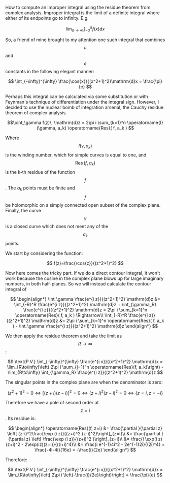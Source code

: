 How to compute an improper integral using the residue theorem from complex analysis. Improper integral is the limit of a definite integral where either of its endpoints go to infinity. E.g.

$$
\lim_{a\to\infty} \int_{-a}^a f(x) \mathrm{d}x
$$

So, a friend of mine brought to my attention one such integral that combines $$\pi$$ and $$e$$ constants in the following elegant manner:

$$
\int_{-\infty}^{\infty} \frac{\cos{x}}{(x^2+1)^2}\mathrm{d}x = \frac{\pi}{e}
$$

Perhaps this integral can be calculated via some substitution or with Feynman's technique of differentiation under the integral sign. However, I decided to use the nuclear bomb of integration arsenal, the Cauchy residue theorem of complex analysis.


$$\oint_\gamma f(z)\, \mathrm{d}z = 2\pi i \sum_{k=1}^n \operatorname{I}(\gamma, a_k) \operatorname{Res}( f, a_k )
$$

Where $$I(\gamma, a_k)$$ is the winding number, which for simple curves is equal to one, and $$\operatorname{Res}(f,a_k)$$ is the k-th residue of the function $$f$$. The $a_k$ points must be finite and $$f$$ be holomorphic on a simply connected open subset of the complex plane. Finally, the curve $$\gamma$$ is a closed curve which does not meet any of the $$a_k$$ points.

We start by considering the function:

$$
f(z)=\frac{\cos{z}}{(z^2+1)^2}
$$

Now here comes the tricky part. If we do a direct contour integral, it won't work
because the cosine in the complex plane blows up for large imaginary numbers, in both half-planes. So we will instead calculate the contour integral of

$$
\begin{align*}
\int_\gamma \frac{e^{i z}}{(z^2+1)^2} \mathrm{d}z &= 
\int_{-R}^R \frac{e^{i z}}{(z^2+1)^2} \mathrm{d}z +
\int_{\gamma_R} \frac{e^{i z}}{(z^2+1)^2} \mathrm{d}z =
2\pi i \sum_{k=1}^n  \operatorname{Res}( f, a_k ) \Rightarrow\\
\int_{-R}^R \frac{e^{i z}}{(z^2+1)^2} \mathrm{d}z &=
2\pi i \sum_{k=1}^n  \operatorname{Res}( f, a_k ) -
\int_\gamma \frac{e^{i z}}{(z^2+1)^2} \mathrm{d}z
\end{align*}
$$

We then apply the residue theorem and take the limit as $$R\to\infty$$:

$$
\text{P.V.} \int_{-\infty}^{\infty} \frac{e^{i x}}{(x^2+1)^2} \mathrm{d}x =
\lim_{R\to\infty}\left( 2\pi i \sum_{j=1}^n \operatorname{Res}(f, a_k)\right) -
\lim_{R\to\infty} \int_{\gamma_R} \frac{e^{i z}}{(z^2+1)^2} \mathrm{d}z
$$

The singular points in the complex plane are when the denominator is zero:

$$
(z^2+1)^2 =0 \Leftrightarrow \left[(z+i)(z-i)\right]^2=0 \Leftrightarrow (z+i)^2 (z-i)^2 = 0 \Leftrightarrow
\left\{z=i,z=-i\right\}
$$

Therefore we have a pole of second order at $$z = i$$. Its residue is:


$$
\begin{align*}
\operatorname{Res}(f, z=i)
&= \frac{\partial }{\partial z} \left[ (z-i)^2\frac{\exp (i z)}{(z+i)^2 (z-i)^2}\right]_{z=i}\\
&= \frac{\partial }{\partial z} \left[ \frac{\exp (i z)}{(z+i)^2 }\right]_{z=i}\\
&= \frac{i \exp(i z) (z+i)^2 - 2\exp(iz)(z+i)}{(z+i)^4}\\
&= \frac{i e^{-1}4i^2 - 2e^{-1}2i}{(2i)^4} = \frac{-4i-4i}{16e} = -\frac{i}{2e}
\end{align*}
$$

Therefore:

$$
\text{P.V.} \int_{-\infty}^{\infty} \frac{e^{i x}}{(x^2+1)^2} \mathrm{d}x =
\lim_{R\to\infty}\left[ 2\pi i \left(-\frac{i}{2e}\right)\right] = \frac{\pi}{e}
$$
